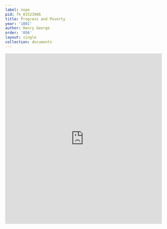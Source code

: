 ```yaml
---
label: nope
pid: fk_01523986
title: Progress and Poverty
year: '1881'
author: Henry George
order: '056'
layout: single
collection: documents
---
```

<iframe src="https://northwestern.app.box.com/embed/s/uh3zd77isolus7ug5e5jxr2w0dl36q8r?sortColumn=date&view=list" width="100%" height="550" frameborder="0" allowfullscreen webkitallowfullscreen msallowfullscreen></iframe>
